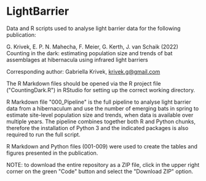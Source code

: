 
# LightBarrier

Data and R scripts used to analyse light barrier data for the following publication:

G. Krivek, E. P. N. Mahecha, F. Meier, G. Kerth, J. van Schaik (2022) Counting in the dark: estimating population size and trends of bat assemblages at hibernacula using infrared light barriers

Corresponding author: Gabriella Krivek, krivek.g@gmail.com

The R Markdown files should be opened via the R project file ("CountingDark.R") in RStudio for setting up the correct working directory.

R Markdown file "000_Pipeline" is the full pipeline to analyse light barrier data from a hibernaculum and use the number of emerging bats in spring to estimate site-level population size and trends, when data is available over multiple years. The pipeline combines together both R and Python chunks, therefore the installation of Python 3 and the indicated packages is also required to run the full script.

R Markdown and Python files (001-009) were used to create the tables and figures presented in the publication.

NOTE: to download the entire repository as a ZIP file, click in the upper right corner on the green "Code" button and select the "Download ZIP" option.

